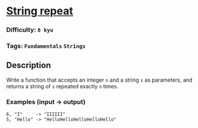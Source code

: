 # [String repeat](https://www.codewars.com/kata/57a0e5c372292dd76d000d7e)

### Difficulty: `8 kyu`

### Tags: `Fundamentals` `Strings`

## Description

Write a function that accepts an integer `n` and a string `s` as parameters, and returns a string of `s` repeated exactly `n` times.

### Examples (input -> output)

```
6, "I"     -> "IIIIII"
5, "Hello" -> "HelloHelloHelloHelloHello"
```